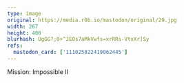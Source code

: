 ```yaml
---
type: image
original: https://media.r0b.io/mastodon/original/29.jpg
width: 267
height: 400
blurhash: UgGG?;0+^JEOs7aMkVwfs=xrRRs-VtxXr]Sy
refs:
  mastodon_card: ['111025822419062445']
---
```


Mission: Impossible II
